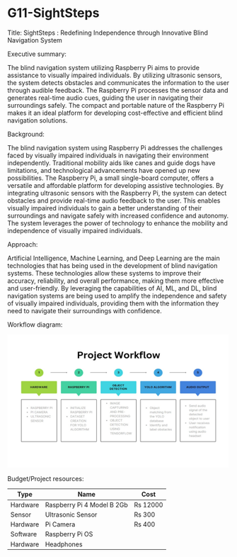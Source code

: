 # G11-SightSteps

Title: SightSteps : Redefining Independence through Innovative Blind Navigation System

Executive summary:

The blind navigation system utilizing Raspberry Pi aims to provide assistance to visually impaired individuals. By utilizing ultrasonic sensors, the system detects obstacles and communicates the information to the user through audible feedback. The Raspberry Pi processes the sensor data and generates real-time audio cues, guiding the user in navigating their surroundings safely. The compact and portable nature of the Raspberry Pi makes it an ideal platform for developing cost-effective and efficient blind navigation solutions.

Background:

The blind navigation system using Raspberry Pi addresses the challenges faced by visually impaired individuals in navigating their environment independently. Traditional mobility aids like canes and guide dogs have limitations, and technological advancements have opened up new possibilities. The Raspberry Pi, a small single-board computer, offers a versatile and affordable platform for developing assistive technologies. By integrating ultrasonic sensors with the Raspberry Pi, the system can detect obstacles and provide real-time audio feedback to the user. This enables visually impaired individuals to gain a better understanding of their surroundings and navigate safely with increased confidence and autonomy. The system leverages the power of technology to enhance the mobility and independence of visually impaired individuals.


Approach:

Artificial Intelligence, Machine Learning, and Deep Learning are the main technologies that has being used in the development of blind navigation systems. These technologies allow these systems to improve their accuracy, reliability, and overall performance, making them more effective and user-friendly. By leveraging the capabilities of AI, ML, and DL, blind navigation systems are being used to amplify the independence and safety of visually impaired individuals, providing them with the information they need to navigate their surroundings with confidence.


Workflow diagram:

<img src="https://github.com/PariSantoshi/G11-SightSteps/blob/main/workflow.jpeg?raw=true" alt="alt text" width="500" height="300">



Budget/Project resources:

| Type              | Name                       | Cost      |
| ----------------- | -------------------------- | --------- |
| Hardware          | Raspberry Pi 4 Model B 2Gb | Rs 12000  |
| Sensor            | Ultrasonic Sensor          | Rs 300    |
| Hardware          | Pi Camera                  | Rs 400    |
| Software          | Raspberry Pi OS            |           |
| Hardware          | Headphones                 |           |
